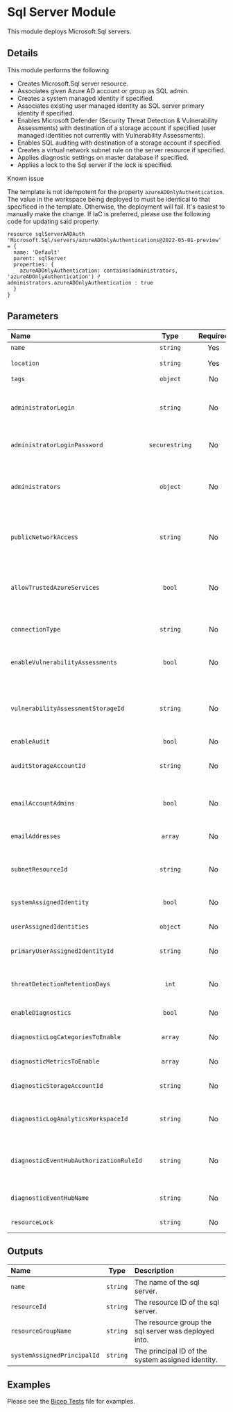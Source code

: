 # Sql Server Module

This module deploys Microsoft.Sql servers.

## Details

This module performs the following

- Creates Microsoft.Sql server resource.
- Associates given Azure AD account or group as SQL admin.
- Creates a system managed identity if specified.
- Associates existing user managed identity as SQL server primary identity if specified.
- Enables Microsoft Defender (Security Threat Detection & Vulnerability Assessments) with destination of a storage account if specified (user managed identities not currently with Vulnerability Assessments).
- Enables SQL auditing with destination of a storage account if specified.
- Creates a virtual network subnet rule on the server resource if specified.
- Applies diagnostic settings on master database if specified.
- Applies a lock to the Sql server if the lock is specified.

Known issue

The template is not idempotent for the property `azureADOnlyAuthentication`.  The value in the workspace being deployed to must be identical to that specificed in the template.  Otherwise, the deployment will fail.  It's easiest to manually make the change.  If IaC is preferred, please use the following code for updating said property.

```
resource sqlServerAADAuth 'Microsoft.Sql/servers/azureADOnlyAuthentications@2022-05-01-preview' = {
  name: 'Default'
  parent: sqlServer
  properties: {
    azureADOnlyAuthentication: contains(administrators, 'azureADOnlyAuthentication') ? administrators.azureADOnlyAuthentication : true
  }
}
```

## Parameters

| Name                                    | Type           | Required | Description                                                                                                                                          |
| :-------------------------------------- | :------------: | :------: | :--------------------------------------------------------------------------------------------------------------------------------------------------- |
| `name`                                  | `string`       | Yes      | The resource name.                                                                                                                                   |
| `location`                              | `string`       | Yes      | The geo-location where the resource lives.                                                                                                           |
| `tags`                                  | `object`       | No       | Optional. Resource tags.                                                                                                                             |
| `administratorLogin`                    | `string`       | No       | Optional. Administrator username for the server. Once created it cannot be changed. Required if "administrators" is not provided.                    |
| `administratorLoginPassword`            | `securestring` | No       | Optional. The administrator login password. Required if "administrators" is not provided.                                                            |
| `administrators`                        | `object`       | No       | Optional. The Azure Active Directory administrator of the server. Required if "administratorLogin" and "administratorLoginPassword" is not provided. |
| `publicNetworkAccess`                   | `string`       | No       | Optional. Whether or not public endpoint access is allowed for this server. Only Disable if you wish to restrict to just private endpoints and VNET. |
| `allowTrustedAzureServices`             | `bool`         | No       | Optional. Enables trusted Azure services to access the sql server bypassing firewall restrictions  PublicNetworkAccess must be enabled for this.     |
| `connectionType`                        | `string`       | No       | Optional. The server connection type. Note private link requires Proxy.                                                                              |
| `enableVulnerabilityAssessments`        | `bool`         | No       | Optional. Enable Vulnerability Assessments. Not currently supported with user managed identities.                                                    |
| `vulnerabilityAssessmentStorageId`      | `string`       | No       | Optional. Resource ID of the Storage Account to store Vulnerability Assessments. Required when enableVulnerabilityAssessments set to "true".         |
| `enableAudit`                           | `bool`         | No       | Optional. Enable Audit logging.                                                                                                                      |
| `auditStorageAccountId`                 | `string`       | No       | Optional. Resource ID of the Storage Account to store Audit logs. Required when enableAudit set to "true".                                           |
| `emailAccountAdmins`                    | `bool`         | No       | Optional. Specifies that the schedule scan notification will be is sent to the subscription administrators.                                          |
| `emailAddresses`                        | `array`        | No       | Optional. Specifies an array of e-mail addresses to which the scan notification is sent.                                                             |
| `subnetResourceId`                      | `string`       | No       | Optional. Resource ID of the virtual network subnet to configure as a virtual network rule.                                                          |
| `systemAssignedIdentity`                | `bool`         | No       | Optional. Enables system assigned managed identity on the resource.                                                                                  |
| `userAssignedIdentities`                | `object`       | No       | Optional. The ID(s) to assign to the resource.                                                                                                       |
| `primaryUserAssignedIdentityId`         | `string`       | No       | Optional. The resource ID of a user assigned identity to be used by default.                                                                         |
| `threatDetectionRetentionDays`          | `int`          | No       | Optional. Specifies the number of days to keep in the Threat Detection audit logs. Zero means keep forever.                                          |
| `enableDiagnostics`                     | `bool`         | No       | Optional. Enable diagnostic logging.                                                                                                                 |
| `diagnosticLogCategoriesToEnable`       | `array`        | No       | Optional. The name of log category groups that will be streamed.                                                                                     |
| `diagnosticMetricsToEnable`             | `array`        | No       | Optional. The name of metrics that will be streamed.                                                                                                 |
| `diagnosticStorageAccountId`            | `string`       | No       | Optional. Storage account resource id. Only required if enableDiagnostics is set to true.                                                            |
| `diagnosticLogAnalyticsWorkspaceId`     | `string`       | No       | Optional. Log analytics workspace resource id. Only required if enableDiagnostics is set to true.                                                    |
| `diagnosticEventHubAuthorizationRuleId` | `string`       | No       | Optional. Event hub authorization rule for the Event Hubs namespace. Only required if enableDiagnostics is set to true.                              |
| `diagnosticEventHubName`                | `string`       | No       | Optional. Event hub name. Only required if enableDiagnostics is set to true.                                                                         |
| `resourceLock`                          | `string`       | No       | Optional. Specify the type of resource lock.                                                                                                         |

## Outputs

| Name                        | Type     | Description                                          |
| :-------------------------- | :------: | :--------------------------------------------------- |
| `name`                      | `string` | The name of the sql server.                          |
| `resourceId`                | `string` | The resource ID of the sql server.                   |
| `resourceGroupName`         | `string` | The resource group the sql server was deployed into. |
| `systemAssignedPrincipalId` | `string` | The principal ID of the system assigned identity.    |

## Examples

Please see the [Bicep Tests](test/main.test.bicep) file for examples.